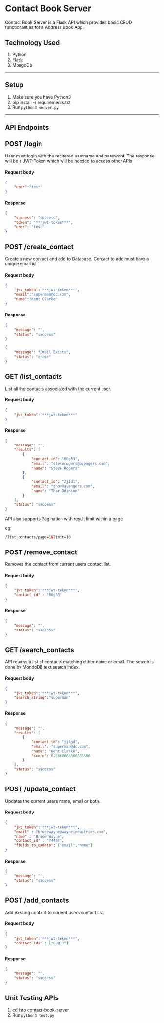 # Contact Book Server

Contact Book Server is a Flask API which provides basic CRUD functionalities for a Address Book App.


## Technology Used

1. Python
2. Flask
3. MongoDb

____

## Setup

1. Make sure you have Python3 
2. pip install -r requirements.txt
3. Run ``` python3 server.py ```

____

## API Endpoints

## POST /login
User must login with the regitered username and password. The response will be a JWT-Token which will be needed to access other APIs
#### Request body
``` json
{
    "user":"test"
}
```

#### Response
``` json 
{
    "success": "success",
    "token": "***jwt-token***",
    "user": "test"
}
```

## POST /create_contact
 Create a new contact and add to Database. Contact to add must have a unique email id 
#### Request body
``` json
{
    "jwt_token":"***jwt-token***",
    "email":"superman@dc.com",
    "name":"Kent Clarke"
}
```

#### Response

``` json 
{
    "message": "",
    "status": "success"
}
```
``` json 
{
    "message": "Email Exists",
    "status": "error"
}
```


## GET /list_contacts
List all the contacts associated with the current user.
#### Request body
``` json
{
    "jwt_token":"***jwt-token***"
}
```
#### Response

``` json 
{
    "message": "",
    "results": [
        {
            "contact_id": "60g33",
            "email": "steverogers@avengers.com",
            "name": "Steve Rogers"
        },
        {
            "contact_id": "2j1d1",
            "email": "thor@avengers.com",
            "name": "Thor Odinson"
        }
    ],
    "status": "success"
}
```
API also supports Pagination with result limit within a page

eg:
``` html
/list_contacts/page=1&limit=10
```

## POST /remove_contact
Removes the contact from current users contact list.
#### Request body
``` json
{
    "jwt_token":"***jwt-token***",
    "contact_id" : "60g33"
}
```

#### Response

``` json 
{
    "message": "",
    "status": "success"
}
```

## GET /search_contacts
API returns a list of contacts matching either name or email. The search is done by MondoDB text search index. 
#### Request body
``` json
{
    "jwt_token":"***jwt-token***",
    "search_string":"superman"
}
```

#### Response

``` json 
{
    "message": "",
    "results": [
        {
            "contact_id": "jj4gd",
            "email": "superman@dc.com",
            "name": "Kent Clarke",
            "score": 0.6666666666666666
        }
    ],
    "status": "success"
}
```

## POST /update_contact
Updates the current users name, email or both.
#### Request body
``` json
{
    "jwt_token":"***jwt-token***",
    "email" : "brucewayne@wayneindustries.com",
    "name" : "Bruce Wayne",
    "contact_id" : "7440f",
    "fields_to_update": ["email","name"]
}
```

#### Response

``` json 
{
    "message": "",
    "status": "success"
}
```
## POST /add_contacts
Add existing contact to current users contact list.
#### Request body
``` json
{
    "jwt_token":"***jwt-token***",
    "contact_ids" : ["60g33"]
}
```

#### Response

``` json 
{
    "message": "",
    "status": "success"
}
```

## Unit Testing APIs
 1. cd into contact-book-server 
 2. Run ``` python3 test.py ```